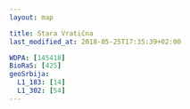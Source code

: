 ```yaml
---
layout: map

title: Stara Vratična
last_modified_at: 2018-05-25T17:35:39+02:00

WDPA: [145418]
BioRaS: [425]
geoSrbija:
  L1_183: [14]
  L1_302: [54]
---
```

